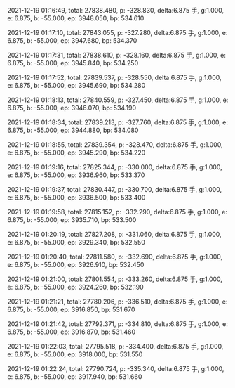 2021-12-19 01:16:49, total: 27838.480, p: -328.830, delta:6.875 手, g:1.000, e: 6.875, b: -55.000, ep: 3948.050, bp: 534.610

2021-12-19 01:17:10, total: 27843.055, p: -327.280, delta:6.875 手, g:1.000, e: 6.875, b: -55.000, ep: 3947.680, bp: 534.370

2021-12-19 01:17:31, total: 27838.610, p: -328.160, delta:6.875 手, g:1.000, e: 6.875, b: -55.000, ep: 3945.840, bp: 534.250

2021-12-19 01:17:52, total: 27839.537, p: -328.550, delta:6.875 手, g:1.000, e: 6.875, b: -55.000, ep: 3945.690, bp: 534.280

2021-12-19 01:18:13, total: 27840.559, p: -327.450, delta:6.875 手, g:1.000, e: 6.875, b: -55.000, ep: 3946.070, bp: 534.190

2021-12-19 01:18:34, total: 27839.213, p: -327.760, delta:6.875 手, g:1.000, e: 6.875, b: -55.000, ep: 3944.880, bp: 534.080

2021-12-19 01:18:55, total: 27839.354, p: -328.470, delta:6.875 手, g:1.000, e: 6.875, b: -55.000, ep: 3945.290, bp: 534.220

2021-12-19 01:19:16, total: 27825.344, p: -330.000, delta:6.875 手, g:1.000, e: 6.875, b: -55.000, ep: 3936.960, bp: 533.370

2021-12-19 01:19:37, total: 27830.447, p: -330.700, delta:6.875 手, g:1.000, e: 6.875, b: -55.000, ep: 3936.500, bp: 533.400

2021-12-19 01:19:58, total: 27815.152, p: -332.290, delta:6.875 手, g:1.000, e: 6.875, b: -55.000, ep: 3935.710, bp: 533.500

2021-12-19 01:20:19, total: 27827.208, p: -331.060, delta:6.875 手, g:1.000, e: 6.875, b: -55.000, ep: 3929.340, bp: 532.550

2021-12-19 01:20:40, total: 27811.580, p: -332.690, delta:6.875 手, g:1.000, e: 6.875, b: -55.000, ep: 3926.910, bp: 532.450

2021-12-19 01:21:00, total: 27801.554, p: -333.260, delta:6.875 手, g:1.000, e: 6.875, b: -55.000, ep: 3924.260, bp: 532.190

2021-12-19 01:21:21, total: 27780.206, p: -336.510, delta:6.875 手, g:1.000, e: 6.875, b: -55.000, ep: 3916.850, bp: 531.670

2021-12-19 01:21:42, total: 27792.371, p: -334.810, delta:6.875 手, g:1.000, e: 6.875, b: -55.000, ep: 3916.870, bp: 531.460

2021-12-19 01:22:03, total: 27795.518, p: -334.400, delta:6.875 手, g:1.000, e: 6.875, b: -55.000, ep: 3918.000, bp: 531.550

2021-12-19 01:22:24, total: 27790.724, p: -335.340, delta:6.875 手, g:1.000, e: 6.875, b: -55.000, ep: 3917.940, bp: 531.660